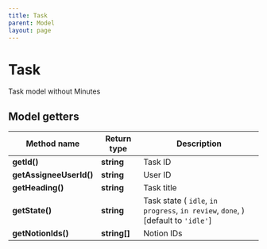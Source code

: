 ```yaml
---
title: Task
parent: Model
layout: page
---
```


# Task

Task model without Minutes

## Model getters

Method name | Return type | Description
------------ | ------------- | -------------
**getId()** | **string** | Task ID
**getAssigneeUserId()** | **string** | User ID
**getHeading()** | **string** | Task title
**getState()** | **string** | Task state ( `idle`, `in progress`, `in review`, `done`, )  [default to `'idle'`]
**getNotionIds()** | **string[]** | Notion IDs

